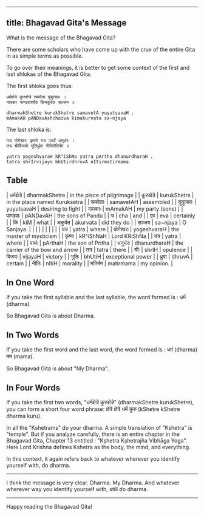 -----
title: Bhagavad Gita's Message
-----

What is the message of the Bhagavad Gita?

There are some scholars who have come up with the crux of the entire Gita in as simple terms as possible.

To go over their meanings, it is better to get some context of the first and last shlokas of the Bhagavad Gita.

The first shloka goes thus:

```
धर्मक्षेत्रे कुरुक्षेत्रे समवेता युयुत्सवः ।
मामकाः पाण्डवाश्चैव किमकुर्वत सञ्जय ॥

dharmakShetre kurukShetre samavetA yuyutsavaH .
mAmakAH pANDavAshchaiva kimakurvata sa~njaya
```

The last shloka is:

```
यत्र योगेश्वरः कृष्णो यत्र पार्थो धनुर्धरः ।
तत्र श्रीर्विजयो भूतिर्ध्रुवा नीतिर्मतिर्मम ॥

yatra yogeshvaraH kR^iShNo yatra pArtho dhanurdharaH .
tatra shrIrvijayo bhUtirdhruvA nItirmatirmama
```

 ## Table
 
|	धर्मक्षेत्रे	|	dharmakShetre	|	in the place of pilgrimage	|
|	कुरुक्षेत्रे	|	kurukShetre	|	in the place named Kuruksetra	|
|	समवेताः	|	samavetAH	|	assembled	|
|	युयुत्सवः	|	yuyutsavaH	|	desiring to fight	|
|	मामकाः	|	mAmakAH	|	my party (sons)	|
|	पाण्डवाः	|	pANDavAH	|	the sons of Pandu	|
|	च	|	cha	|	and	|
|	एव	|	eva	|	certainly	|
|	किं	|	kiM	|	what	|
|	अकुर्वत	|	akurvata	|	did they do	|
|	सञ्जय	|	sa~njaya	|	O Sanjaya.	|
|		|		|		|
|		|		|		|
|	यत्र	|	yatra	|	where	|
|	योगेश्वरः	|	yogeshvaraH	|	the master of mysticism	|
|	कृष्णः	|	kR^iShNaH	|	Lord KRiShNa	|
|	यत्र	|	yatra	|	where	|
|	पार्थः	|	pArthaH	|	the son of Pritha	|
|	धनुर्धरः	|	dhanurdharaH	|	the carrier of the bow and arrow	|
|	तत्र	|	tatra	|	there	|
|	श्रीः	|	shrIH	|	opulence	|
|	विजयः	|	vijayaH	|	victory	|
|	भूतिः	|	bhUtiH	|	exceptional power	|
|	ध्रुवा	|	dhruvA	|	certain	|
|	नीतिः	|	nItiH	|	morality	|
|	मतिर्मम	|	matirmama	|	my opinion.	|
 

## In One Word

If you take the first syllable and the last syllable, the word formed is : धर्म (dharma).

So Bhagavad Gita is about Dharma.

## In Two Words

If you take the first word and the last word, the word formed is : धर्म (dharma) मम (mama).

So Bhagavad Gita is about "My Dharma".

## In Four Words

If you take the first two words, "धर्मक्षेत्रे कुरुक्षेत्रे" (dharmakShetre kurukShetre), you can form a short four word phrase: क्षेत्रे क्षेत्रे धर्म कुरु (kShetre kShetre dharma kuru).

In all the "Kshetrams" do your dharma. A simple translation of "Kshetra" is "temple". But if you analyze carefully, there is an entire chapter in
the Bhagavad Gita, Chapter 13 entitled : "Kṣhetra Kṣhetrajña Vibhāga Yoga". Here Lord Krishna defines Kshetra as the body, the mind, and everything.

In this context, it again refers back to whatever wherever you identify yourself with, do dharma.

<hr />

I think the message is very clear. Dharma. My Dharma. And whatever wherever way you identify yourself with, still do dharma.

<hr />

Happy reading the Bhagavad Gita!


